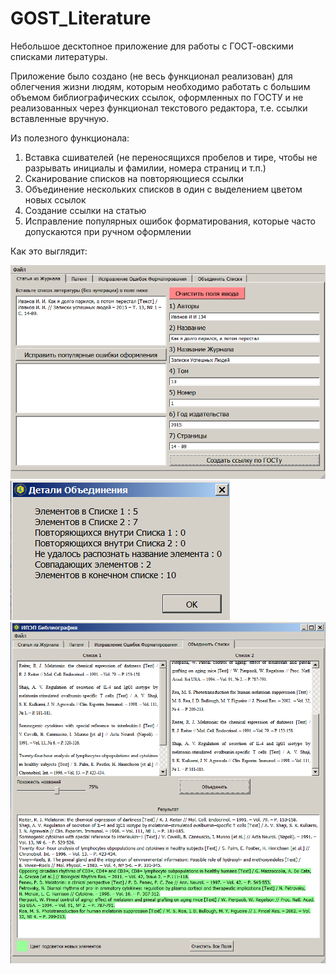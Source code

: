 # GOST_Literature
Небольшое десктопное приложение для работы с ГОСТ-овскими списками литературы.

Приложение было создано (не весь функционал реализован) для облегчения жизни людям, которым необходимо работать с большим объемом библиографических ссылок, оформленных по ГОСТУ и не реализованных через функционал текстового редактора, т.е. ссылки вставленные вручную.

Из полезного функционала: 
1) Вставка сшивателей (не переносящихся пробелов и тире, чтобы не разрывать инициалы и фамилии, номера страниц и т.п.)
2) Сканирование списков на повторяющиеся ссылки
3) Объединение нескольких списков в один с выделением цветом новых ссылок
4) Создание ссылки на статью
5) Исправление популярных ошибок форматирования, которые часто допускаются при ручном оформлении

Как это выглядит:

![alt tag](app_pics/article.png)
![alt tag](app_pics/details.png)
![alt tag](app_pics/lists.png)
